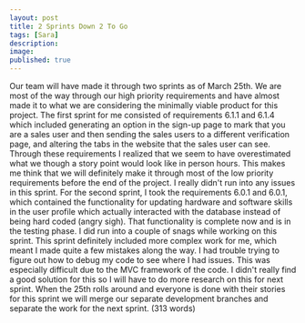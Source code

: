 ```yaml
---
layout: post
title: 2 Sprints Down 2 To Go
tags: [Sara]
description:
image:
published: true
---
```


Our team will have made it through two sprints as of March 25th. We are most of the way through our high priority requirements and have almost made it to what we are considering the minimally viable product for this project.
The first sprint for me consisted of requirements 6.1.1 and 6.1.4 which included generating an option in the sign-up page to mark that you are a sales user and then sending the sales users to a different verification page, and altering the tabs in the website that the sales user can see. Through these requirements I realized that we seem to have overestimated what we though a story point would look like in person hours. This makes me think that we will definitely make it through most of the low priority requirements before the end of the project. I really didn't run into any issues in this sprint.
For the second sprint, I took the requirements 6.0.1 and 6.0.1, which contained the functionality for updating hardware and software skills in the user profile which actually interacted with the database instead of being hard coded (angry sigh). That functionality is complete now and is in the testing phase. I did run into a couple of snags while working on this sprint. This sprint definitely included more complex work for me, which meant I made quite a few mistakes along the way. I had trouble trying to figure out how to debug my code to see where I had issues. This was especially difficult due to the MVC framework of the code. I didn't really find a good solution for this so I will have to do more research on this for next sprint.
When the 25th rolls around and everyone is done with their stories for this sprint we will merge our separate development branches and separate the work for the next sprint.
(313 words)
